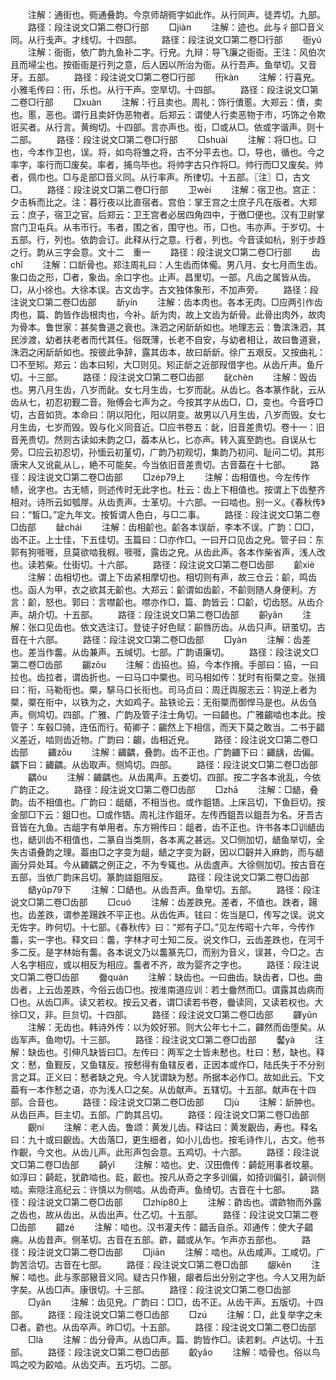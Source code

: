 <!-- { "loadSidebar": true } -->
　　注解：通街也。衕通叠韵。今京师胡衕字如此作。从行同声。徒弄切。九部。
　　路径：段注说文□第二卷□行部
　　□jiàn
　　注解：迹也。此与彳部□音义同。从行戋声。才线切。十四部。
　　路径：段注说文□第二卷□行部
　　衙yú
　　注解：衙衙，依广韵九鱼补二字。行皃。九辩：导飞廉之衙衙。王注：风伯次且而埽尘也。按衙衙是行列之意，后人因以所治为衙。从行吾声。鱼举切。又音牙。五部。
　　路径：段注说文□第二卷□行部
　　衎kàn
　　注解：行喜皃。小雅毛传曰：衎，乐也。从行干声。空旱切。十四部。
　　路径：段注说文□第二卷□行部
　　□xuàn
　　注解：行且卖也。周礼：饰行儥慝。大郑云：儥，卖也。慝，恶也。谓行且卖奸伪恶物者。后郑云：谓使人行卖恶物于市，巧饰之令欺诳买者。从行言。黄绚切。十四部。言亦声也。衒，□或从□。依或字谐声。则十二部。
　　路径：段注说文□第二卷□行部
　　□shuài
　　注解：将□也。□也，今本作卫也，误。将，如鸟将雏之将，古不分平去也。□，导也，循也。今之率字，率行而□废矣。率者，捕鸟毕也。将帅字古只作将□。帅行而□又废矣。帅者，佩巾也。□与辵部□音义同。从行率声。所律切。十五部。〖注〗□，古文□。
　　路径：段注说文□第二卷□行部
　　卫wèi
　　注解：宿卫也。宫正：夕击柝而比之。注：暮行夜以比直宿者。宫伯：掌王宫之士庶子凡在版者。大郑云：庶子，宿卫之官。后郑云：卫王宫者必居四角四中，于徼□便也。汉有卫尉掌宫门卫屯兵。从韦帀行。韦者，围之省，围守也。帀，□也。韦亦声。于岁切。十五部。行，列也。依韵会订。此释从行之意。行者，列也。今音读如杭，别于步趋之行。韵从三字会意。文十二　重一
　　路径：段注说文□第二卷□行部
　　齿chǐ
　　注解：口龂骨也。郑注周礼曰：人生齿而体僃。男八月、女七月而生齿。象口齿之形，□者，象齿。余口字也。止声。昌里切。一部。凡齿之属皆从齿。□，从小徐也。大徐本误。古文齿字。古文独体象形，不加声旁。
　　路径：段注说文□第二卷□齿部
　　龂yín
　　注解：齿本肉也。各本无肉。□应两引作齿肉也，篇、韵皆作齿根肉也，今补。龂为肉，故上文齿为龂骨。此骨出肉外，故肉为骨本。鲁世家：甚矣鲁道之衰也。洙泗之闲龂龂如也。地理志云：鲁滨洙泗，其民涉渡，幼者扶老者而代其任。俗既薄，长老不自安，与幼者相让，故曰鲁道衰，洙泗之闲龂龂如也。按彼此争辞，露其齿本，故曰龂龂。徐广五艰反。又按曲礼：□不至矧。郑云：齿本曰矧，大□则见。矧正龂之近部叚借字也。从齿斤声。鱼斤切。十三部。
　　路径：段注说文□第二卷□齿部
　　龀chèn
　　注解：毁齿也。男八月生齿，八岁而龀。女七月生齿，七岁而龀。从齿匕。各本篆作龀，云从齿从七，初忍初觐二音。殆傅会七声为之。今按其字从齿□，□，变也。今音呼□切，古音如货。本命曰：阴以阳化，阳以阴变。故男以八月生齿，八岁而毁。女七月生齿，七岁而毁。毁与化义同音近。□应书卷五：龀，旧音差贵切。卷十一：旧音羌贵切。然则古读如未韵之□，葢本从匕，匕亦声。转入寘至韵也。自误从七旁。□应云初忍切，孙愐云初堇切，广韵乃初观切，集韵乃初问、耻问二切。其形唐宋人又讹齓从乚，絶不可能矣。今当依旧音差贵切。古音葢在十七部。
　　路径：段注说文□第二卷□齿部
　　□zép79上
　　注解：齿相值也。今左传作帻，讹字也。古无帻，则述传时无此字也。杜云：齿上下相值也。按谓上下齿整齐相对。诗所云如瓠屖。从齿责声。士革切。十六部。一曰啮也。别一义。《春秋传》曰：“皙□。”定九年文。按皙谓人色白，与□二事。
　　路径：段注说文□第二卷□齿部
　　龇chái
　　注解：齿相齘也。齘各本误龂，李本不误。广韵：□□，齿不正。上士佳，下五佳切。玉篇曰：□亦作□。一曰开口见齿之皃。管子曰：东郭有狗啀啀，旦莫欲啮我椵。啀啀，露齿之皃。从齿此声。各本作柴省声，浅人改也。读若柴。仕街切。十六部。
　　路径：段注说文□第二卷□齿部
　　齘xiè
　　注解：齿相切也。谓上下齿紧相摩切也。相切则有声，故三仓云：齘，鸣齿也。函人为甲，衣之欲其无齘也。大郑云：齘谓如齿齘，不齘则随人身便利。方言：齘，怒也。郭曰：言噤齘也。噤亦作□，篇、韵皆云：□齘，切齿怒。从齿介声。胡介切。十五部。
　　路径：段注说文□第二卷□齿部
　　齞yǎn
　　注解：张口见齿也。依文选注订。登徒子好色赋：齞唇历齿。从齿只声。研茧切。古音在十六部。
　　路径：段注说文□第二卷□齿部
　　□yàn
　　注解：齿差也。差当作齹。从齿兼声。五缄切。七部。广韵语廉切。
　　路径：段注说文□第二卷□齿部
　　齺zōu
　　注解：齿拹也。拹，今本作搚。手部曰：拹，一曰拉也。齿拉者，谓齿折也。一曰马口中橜也。司马相如传：犹时有衔橜之变。张揖曰：衔，马勒衔也。橜，騑马口长衔也。司马贞曰：周迁舆服志云：钩逆上者为橜，橜在衔中，以铁为之，大如鸡子。盐铁论云：无衔橜而御悍马是也。从齿刍声。侧鸠切。四部。广雅、广韵及管子注士角切。一曰齰也。广雅齺啮也本此。按管子：车毂□骑，连伍而行。荀卿子：齺然上下相信，而天下莫之敢当。二书于齰义差近，啮则齿近物。广韵曰：齺，齿相近皃。
　　路径：段注说文□第二卷□齿部
　　齱zōu
　　注解：齱齵，叠韵。齿不正也。广韵齱下曰：齱龋，齿偏。齵下曰：齱齵。从齿取声。侧鸠切。四部。
　　路径：段注说文□第二卷□齿部
　　齵óu
　　注解：齱齵也。从齿禺声。五娄切。四部。按二字各本讹乱，今依广韵正之。
　　路径：段注说文□第二卷□齿部
　　□zhā
　　注解：□龉，叠韵。齿不相值也。广韵曰：龃龉，不相当也。或作鉏铻。上床吕切，下鱼巨切。按金部□下云：鉏□也。□或作铻。周礼注作鉏牙。左传西鉏吾以鉏吾为名。牙吾古音皆在九鱼。古龃字有单用者。东方朔传曰：龃者，齿不正也。许书各本□训龉齿也，龉训齿不相值也，二篆自当类厕，各本离之甚远。又□侧加切，龉鱼举切，全失古语叠韵之理。葢由□之字变为龃，龉之字变为齖，因以□齖并入麻韵，而与龉画分异处耳。今从齱齵之例正之，不为专辄也。从齿虘声。大徐侧加切。按古音在五部，当依广韵床吕切。篆韵諩鉏阻反。
　　路径：段注说文□第二卷□齿部
　　龉yǔp79下
　　注解：□龉也。从齿吾声。鱼举切。五部。
　　路径：段注说文□第二卷□齿部
　　□cuó
　　注解：齿差跌皃。差者，不值也。跌者，踼也。齿差跌，谓参差踼跌不平正也。从齿佐声。铉曰：佐当是□，传写之误。说文无佐字。昨何切。十七部。《春秋传》曰：“郑有子□。”见左传昭十六年，今传作齹，实一字也。释文曰：齹，字林才可士知二反。说文作□，云齿差跌也，在河千多二反。是字林始有齹。各本说文乃以齹篆先□，而别为音义，误甚，今□之。古人名字相应，或以相反为相应。齹者不齐，故为婴齐之字也。
　　路径：段注说文□第二卷□齿部
　　齤quán
　　注解：缺齿也。一曰曲齿。缺齿者，□也。曲齿者，上云齿差跌，今俗云齿□也。按淮南道应训：若士齤然而□。谓露其齿病而□也。从齿□声。读又若权。按云又者，谓□读若书卷，齤读同，又读若权也。大徐□又，非。巨贠切。十四部。
　　路径：段注说文□第二卷□齿部
　　齳yǔn
　　注解：无齿也。韩诗外传：以为姣好邪。则大公年七十二，齳然而齿堕矣。从齿军声。鱼吻切。十三部。
　　路径：段注说文□第二卷□齿部
　　齾yà
　　注解：缺齿也。引伸凡缺皆曰□。左传曰：两军之士皆未慭也。杜曰：慭，缺也。释文：慭，鱼觐反，又鱼辖反。按慭得有鱼辖反者，正因本或作□，陆氏失于不分别言之耳。正义曰：慭者缺之皃。今人犹谓缺为慭。所据本必作□。故如此云。下文葢有一本作慭之语，亦为浅人□之矣。从齿献声。五辖切。十五部。献声在十四部。合音也。
　　路径：段注说文□第二卷□齿部
　　□jù
　　注解：龂肿也。从齿巨声。巨主切。五部。广韵其吕切。
　　路径：段注说文□第二卷□齿部
　　齯ní
　　注解：老人齿。鲁颂：黄发儿齿。释诂曰：黄发齯齿，寿也。释名曰：九十或曰齯齿。大齿落□，更生细者，如小儿齿也。按毛诗作儿，古文。他书作齯，今文也。从齿儿声。此形声包会意。五鸡切。十六部。
　　路径：段注说文□第二卷□齿部
　　齮yǐ
　　注解：啮也。史、汉田儋传：齮龁用事者坟墓。如淳曰：齮龁，犹齚啮也。龁，齩也。按凡从奇之字多训偏，如掎训偏引，齮训侧啮。索隠注高纪云：许慎以为侧啮。从齿奇声。鱼绮切。古音在十七部。
　　路径：段注说文□第二卷□齿部
　　□zhíp80上
　　注解：齚齿也。谓齚物而外露之齿也，故从齿出。从齿出声。仕乙切。十五部。
　　路径：段注说文□第二卷□齿部
　　齰zé
　　注解：啮也。汉书灌夫传：齰舌自杀。邓通传：使大子齰痈。从齿昔声。侧革切。古音在五部。齚，齰或从乍。乍声亦五部也。
　　路径：段注说文□第二卷□齿部
　　□jiān
　　注解：啮也。从齿咸声。工咸切。广韵苦洽切。古音在七部。
　　路径：段注说文□第二卷□齿部
　　龈kěn
　　注解：啮也。此与豕部豤音义同。疑古只作豤，龈者后出分别之字也。今人又用为龂字矣。从齿□声。康很切。十三部。
　　路径：段注说文□第二卷□齿部
　　□yǎn
　　注解：齿见皃。广韵曰：□□，齿不正。从齿干声。五版切。十四部。
　　路径：段注说文□第二卷□齿部
　　□zú
　　注解：□，此复举字之未□者。齚也。从齿卒声。昨□切。十五部。
　　路径：段注说文□第二卷□齿部
　　□là
　　注解：齿分骨声。从齿□声。篇、韵皆作□。读若剌。卢达切。十五部。
　　路径：段注说文□第二卷□齿部
　　齩yǎo
　　注解：啮骨也。俗以鸟鸣之咬为齩啮。从齿交声。五巧切。二部。
